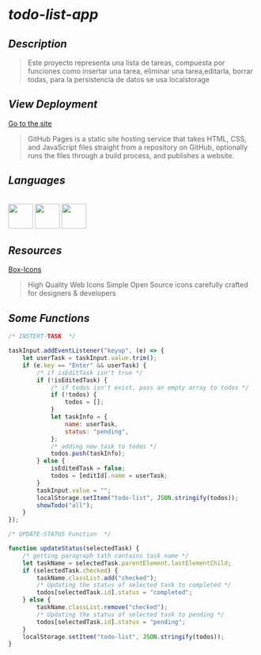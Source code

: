 # _todo-list-app_

## _Description_
>Este proyecto representa una lista de tareas, compuesta por funciones como insertar una tarea, eliminar una tarea,editarla, borrar todas, para la persistencia de datos se usa localstorage

## _View Deployment_
[Go to the site](https://fernandomoyano.github.io/todo-list-app/)

>GitHub Pages is a static site hosting service that takes HTML, CSS, and JavaScript files straight from a repository on GitHub, optionally runs the files through a build process, and publishes a website.

## _Languages_


<link rel="stylesheet" href="devicon.min.css">

<div "style=inline_block"><br>


  <img width="50px" height="50px" src="https://cdn.jsdelivr.net/gh/devicons/devicon/icons/html5/html5-original-wordmark.svg" />
  <img width="50px" height="50px" src="https://cdn.jsdelivr.net/gh/devicons/devicon/icons/css3/css3-original-wordmark.svg" />
  <img width="50px" height="50px" src="https://cdn.jsdelivr.net/gh/devicons/devicon/icons/javascript/javascript-original.svg" />
 
 </div>
 
## _Resources_
[Box-Icons](https://boxicons.com/)
>High Quality Web Icons
Simple Open Source icons carefully crafted for designers & developers

## _Some Functions_

``` javascript
/* INSTERT-TASK  */

taskInput.addEventListener("keyup", (e) => {
	let userTask = taskInput.value.trim();
	if (e.key == "Enter" && userTask) {
		/* if isEditTask isn't true */
		if (!isEditedTask) {
			/* if todos isn't exist, pass an empty array to todos */
			if (!todos) {
				todos = [];
			}
			let taskInfo = {
				name: userTask,
				status: "pending",
			};
			/* adding new task to todos */
			todos.push(taskInfo);
		} else {
			isEditedTask = false;
			todos = [editId].name = userTask;
		}
		taskInput.value = "";
		localStorage.setItem("todo-list", JSON.stringify(todos));
		showTodo("all");
	}
});
```

``` javascript
/* UPDATE-STATUS Function  */

function updateStatus(selectedTask) {
	/* getting paragraph tath contains task name */
	let taskName = selectedTask.parentElement.lastElementChild;
	if (selectedTask.checked) {
		taskName.classList.add("checked");
		/* Updating the status of selected task to completed */
		todos[selectedTask.id].status = "completed";
	} else {
		taskName.classList.remove("checked");
		/* Updating the status of selected task to pending */
		todos[selectedTask.id].status = "pending";
	}
	localStorage.setItem("todo-list", JSON.stringify(todos));
}
```

